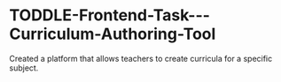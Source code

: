 # TODDLE-Frontend-Task---Curriculum-Authoring-Tool
Created a platform that allows teachers to create curricula for a specific subject.
